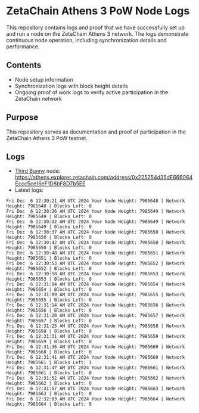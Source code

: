# ZetaChain Athens 3 PoW Node Logs
This repository contains logs and proof that we have successfully set up and run a node on the ZetaChain Athens 3 network. The logs demonstrate continuous node operation, including synchronization details and performance.

## Contents
- Node setup information
- Synchronization logs with block height details
- Ongoing proof of work logs to verify active participation in the ZetaChain network

## Purpose
This repository serves as documentation and proof of participation in the ZetaChain Athens 3 PoW testnet.

## Logs

- [Third Bunny](https://thirdbunny.xyz/) node: https://athens.explorer.zetachain.com/address/0x225254d35dE666064Eccc5ce16eF1D8bF8D7b5EE
- Latest logs:
```
Fri Dec  6 12:30:21 AM UTC 2024 Your Node Height: 7985648 | Network Height: 7985648 | Blocks Left: 0
Fri Dec  6 12:30:26 AM UTC 2024 Your Node Height: 7985649 | Network Height: 7985649 | Blocks Left: 0
Fri Dec  6 12:30:32 AM UTC 2024 Your Node Height: 7985649 | Network Height: 7985649 | Blocks Left: 0
Fri Dec  6 12:30:37 AM UTC 2024 Your Node Height: 7985650 | Network Height: 7985650 | Blocks Left: 0
Fri Dec  6 12:30:42 AM UTC 2024 Your Node Height: 7985650 | Network Height: 7985650 | Blocks Left: 0
Fri Dec  6 12:30:48 AM UTC 2024 Your Node Height: 7985651 | Network Height: 7985651 | Blocks Left: 0
Fri Dec  6 12:30:53 AM UTC 2024 Your Node Height: 7985652 | Network Height: 7985652 | Blocks Left: 0
Fri Dec  6 12:30:58 AM UTC 2024 Your Node Height: 7985653 | Network Height: 7985653 | Blocks Left: 0
Fri Dec  6 12:31:04 AM UTC 2024 Your Node Height: 7985654 | Network Height: 7985654 | Blocks Left: 0
Fri Dec  6 12:31:09 AM UTC 2024 Your Node Height: 7985655 | Network Height: 7985655 | Blocks Left: 0
Fri Dec  6 12:31:14 AM UTC 2024 Your Node Height: 7985656 | Network Height: 7985656 | Blocks Left: 0
Fri Dec  6 12:31:20 AM UTC 2024 Your Node Height: 7985657 | Network Height: 7985657 | Blocks Left: 0
Fri Dec  6 12:31:25 AM UTC 2024 Your Node Height: 7985658 | Network Height: 7985658 | Blocks Left: 0
Fri Dec  6 12:31:31 AM UTC 2024 Your Node Height: 7985659 | Network Height: 7985659 | Blocks Left: 0
Fri Dec  6 12:31:36 AM UTC 2024 Your Node Height: 7985660 | Network Height: 7985660 | Blocks Left: 0
Fri Dec  6 12:31:41 AM UTC 2024 Your Node Height: 7985660 | Network Height: 7985661 | Blocks Left: 1
Fri Dec  6 12:31:47 AM UTC 2024 Your Node Height: 7985661 | Network Height: 7985661 | Blocks Left: 0
Fri Dec  6 12:31:52 AM UTC 2024 Your Node Height: 7985662 | Network Height: 7985662 | Blocks Left: 0
Fri Dec  6 12:31:57 AM UTC 2024 Your Node Height: 7985663 | Network Height: 7985663 | Blocks Left: 0
Fri Dec  6 12:32:03 AM UTC 2024 Your Node Height: 7985664 | Network Height: 7985664 | Blocks Left: 0
```
